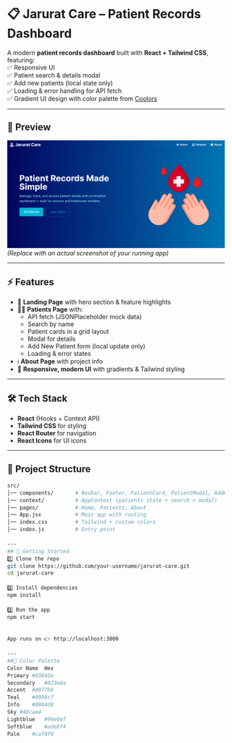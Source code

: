 # 📋 Jarurat Care – Patient Records Dashboard  

A modern **patient records dashboard** built with **React + Tailwind CSS**, featuring:  
✅ Responsive UI  
✅ Patient search & details modal  
✅ Add new patients (local state only)  
✅ Loading & error handling for API fetch  
✅ Gradient UI design with color palette from [Coolors](https://coolors.co/palette/03045e-023e8a-0077b6-0096c7-00b4d8-48cae4-90e0ef-ade8f4-caf0f8)  

---

## 📸 Preview  
![Jarurat Care Preview](./public/Screenshot.png)  
*(Replace with an actual screenshot of your running app)*  

---

## ⚡ Features  
- 🏥 **Landing Page** with hero section & feature highlights  
- 👨‍⚕️ **Patients Page** with:  
  - API fetch (JSONPlaceholder mock data)  
  - Search by name  
  - Patient cards in a grid layout  
  - Modal for details  
  - Add New Patient form (local update only)  
  - Loading & error states  
- ℹ️ **About Page** with project info  
- 🌈 **Responsive, modern UI** with gradients & Tailwind styling  

---

## 🛠️ Tech Stack  
- **React** (Hooks + Context API)  
- **Tailwind CSS** for styling  
- **React Router** for navigation  
- **React Icons** for UI icons  

---

## 📂 Project Structure  
```bash
src/
│── components/       # Navbar, Footer, PatientCard, PatientModal, AddPatientForm
│── context/          # AppContext (patients state + search + modal)
│── pages/            # Home, Patients, About
│── App.jsx           # Main app with routing
│── index.css         # Tailwind + custom colors
│── index.js          # Entry point

---
## 🚀 Getting Started
1️⃣ Clone the repo
git clone https://github.com/your-username/jarurat-care.git
cd jarurat-care

2️⃣ Install dependencies
npm install

3️⃣ Run the app
npm start


App runs on 👉 http://localhost:3000

---
##🎨 Color Palette
Color Name	Hex
Primary	#03045e
Secondary	#023e8a
Accent	#0077b6
Teal	#0096c7
Info	#00b4d8
Sky	#48cae4
Lightblue	#90e0ef
Softblue	#ade8f4
Pale	#caf0f8